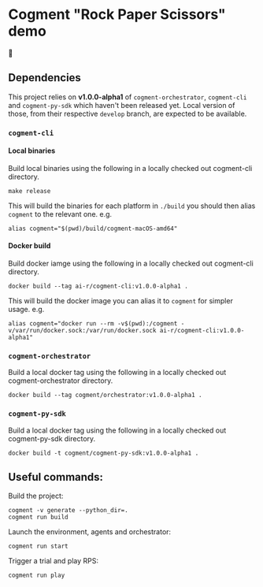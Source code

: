 # Cogment "Rock Paper Scissors" demo

🚧

## Dependencies

This project relies on **v1.0.0-alpha1** of `cogment-orchestrator`, `cogment-cli` and `cogment-py-sdk` which haven't been released yet. Local version of those, from their respective `develop` branch, are expected to be available.

### `cogment-cli`

#### Local binaries

Build local binaries using the following in a locally checked out cogment-cli directory.

```
make release
```

This will build the binaries for each platform in `./build` you should then alias `cogment` to the relevant one. e.g.

```
alias cogment="$(pwd)/build/cogment-macOS-amd64"
```

#### Docker build

Build docker iamge using the following in a locally checked out cogment-cli directory.

```
docker build --tag ai-r/cogment-cli:v1.0.0-alpha1 .
```

This will build the docker image you can alias it to `cogment` for simpler usage. e.g.

```
alias cogment="docker run --rm -v$(pwd):/cogment -v/var/run/docker.sock:/var/run/docker.sock ai-r/cogment-cli:v1.0.0-alpha1"
```

### `cogment-orchestrator`

Build a local docker tag using the following in a locally checked out cogment-orchestrator directory.

```
docker build --tag cogment/orchestrator:v1.0.0-alpha1 .
```

### `cogment-py-sdk`

Build a local docker tag using the following in a locally checked out cogment-py-sdk directory.

```
docker build -t cogment/cogment-py-sdk:v1.0.0-alpha1 .
```

## Useful commands:

Build the project:

```
cogment -v generate --python_dir=.
cogment run build
```

Launch the environment, agents and orchestrator:

```
cogment run start
```

Trigger a trial and play RPS:

```
cogment run play
```

